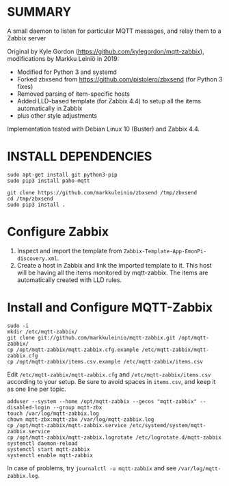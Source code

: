 SUMMARY
=======

A small daemon to listen for particular MQTT messages, and relay them to a Zabbix server

Original by Kyle Gordon (https://github.com/kylegordon/mqtt-zabbix),
modifications by Markku Leiniö in 2019:
- Modified for Python 3 and systemd
- Forked zbxsend from https://github.com/pistolero/zbxsend (for Python 3 fixes)
- Removed parsing of item-specific hosts
- Added LLD-based template (for Zabbix 4.4) to setup all the items automatically in Zabbix
- plus other style adjustments

Implementation tested with Debian Linux 10 (Buster) and Zabbix 4.4.

INSTALL DEPENDENCIES
=======

```
sudo apt-get install git python3-pip
sudo pip3 install paho-mqtt

git clone https://github.com/markkuleinio/zbxsend /tmp/zbxsend
cd /tmp/zbxsend
sudo pip3 install .
```

Configure Zabbix
========

1. Inspect and import the template from `Zabbix-Template-App-EmonPi-discovery.xml`.
1. Create a host in Zabbix and link the imported template to it. This host will be having all the
items monitored by mqtt-zabbix. The items are automatically created with LLD rules.

Install and Configure MQTT-Zabbix
========

```
sudo -i
mkdir /etc/mqtt-zabbix/
git clone git://github.com/markkuleinio/mqtt-zabbix.git /opt/mqtt-zabbix/
cp /opt/mqtt-zabbix/mqtt-zabbix.cfg.example /etc/mqtt-zabbix/mqtt-zabbix.cfg
cp /opt/mqtt-zabbix/items.csv.example /etc/mqtt-zabbix/items.csv
```

Edit `/etc/mqtt-zabbix/mqtt-zabbix.cfg` and `/etc/mqtt-zabbix/items.csv` according
to your setup. Be sure to avoid spaces in `items.csv`, and keep it as one line per topic.

```
adduser --system --home /opt/mqtt-zabbix --gecos "mqtt-zabbix" --disabled-login --group mqtt-zbx
touch /var/log/mqtt-zabbix.log
chown mqtt-zbx:mqtt-zbx /var/log/mqtt-zabbix.log
cp /opt/mqtt-zabbix/mqtt-zabbix.service /etc/systemd/system/mqtt-zabbix.service
cp /opt/mqtt-zabbix/mqtt-zabbix.logrotate /etc/logrotate.d/mqtt-zabbix
systemctl daemon-reload
systemctl start mqtt-zabbix
systemctl enable mqtt-zabbix
```

In case of problems, try `journalctl -u mqtt-zabbix` and see `/var/log/mqtt-zabbix.log`.
